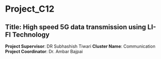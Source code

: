 # Project_C12
## Title: High speed 5G data transmission using LI-FI Technology

**Project Supervisor**: DR Subhashish Tiwari
**Cluster Name**: Communication
**Project Coordinator**: Dr. Ambar Bajpai
